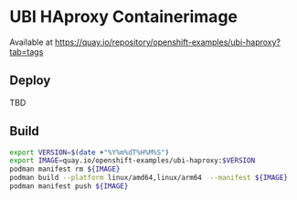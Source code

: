 # UBI HAproxy Containerimage

Available at <https://quay.io/repository/openshift-examples/ubi-haproxy?tab=tags>

## Deploy

TBD

## Build

```bash
export VERSION=$(date +"%Y%m%dT%H%M%S")
export IMAGE=quay.io/openshift-examples/ubi-haproxy:$VERSION
podman manifest rm ${IMAGE}
podman build --platform linux/amd64,linux/arm64  --manifest ${IMAGE}  .
podman manifest push ${IMAGE}
```